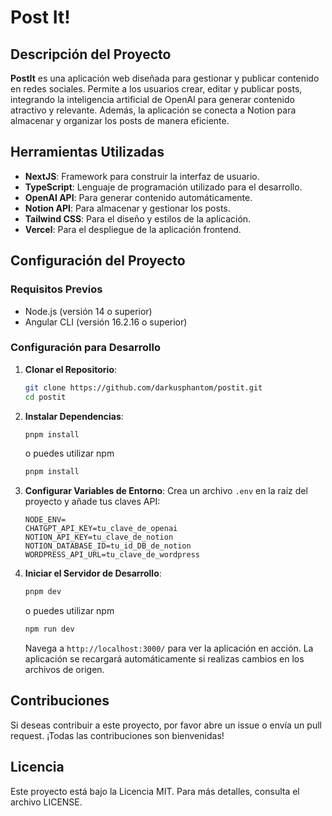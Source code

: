 # Post It!

## Descripción del Proyecto

**PostIt** es una aplicación web diseñada para gestionar y publicar contenido en redes sociales. Permite a los usuarios crear, editar y publicar posts, integrando la inteligencia artificial de OpenAI para generar contenido atractivo y relevante. Además, la aplicación se conecta a Notion para almacenar y organizar los posts de manera eficiente.

## Herramientas Utilizadas

- **NextJS**: Framework para construir la interfaz de usuario.
- **TypeScript**: Lenguaje de programación utilizado para el desarrollo.
- **OpenAI API**: Para generar contenido automáticamente.
- **Notion API**: Para almacenar y gestionar los posts.
- **Tailwind CSS**: Para el diseño y estilos de la aplicación.
- **Vercel**: Para el despliegue de la aplicación frontend.

## Configuración del Proyecto

### Requisitos Previos

- Node.js (versión 14 o superior)
- Angular CLI (versión 16.2.16 o superior)

### Configuración para Desarrollo

1. **Clonar el Repositorio**:

   ```bash
   git clone https://github.com/darkusphantom/postit.git
   cd postit
   ```

2. **Instalar Dependencias**:

   ```bash
   pnpm install
   ```

   o puedes utilizar npm

   ```bash
   pnpm install
   ```

3. **Configurar Variables de Entorno**:
   Crea un archivo `.env` en la raíz del proyecto y añade tus claves API:

   ```plaintext
   NODE_ENV=
   CHATGPT_API_KEY=tu_clave_de_openai
   NOTION_API_KEY=tu_clave_de_notion
   NOTION_DATABASE_ID=tu_id_DB_de_notion
   WORDPRESS_API_URL=tu_clave_de_wordpress
   ```

4. **Iniciar el Servidor de Desarrollo**:

   ```bash
   pnpm dev
   ```

   o puedes utilizar npm

   ```bash
   npm run dev
   ```

   Navega a `http://localhost:3000/` para ver la aplicación en acción. La aplicación se recargará automáticamente si realizas cambios en los archivos de origen.

## Contribuciones

Si deseas contribuir a este proyecto, por favor abre un issue o envía un pull request. ¡Todas las contribuciones son bienvenidas!

## Licencia

Este proyecto está bajo la Licencia MIT. Para más detalles, consulta el archivo LICENSE.
